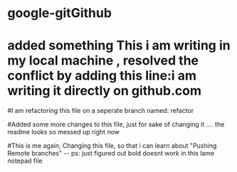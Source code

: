 # google-gitGithub

# added something This i am writing in my local machine , resolved the conflict by adding this line:i am writing it directly on github.com

#I am refactoring this file on a seperate branch named: refactor

#Added some more changes to this file, just for sake of changing it .... the readme looks so messed up right now 

#This is me again, Changing this file, so that i can learn about "Pushing Remote branches" -- ps: just figured out bold doesnt work in this lame notepad file